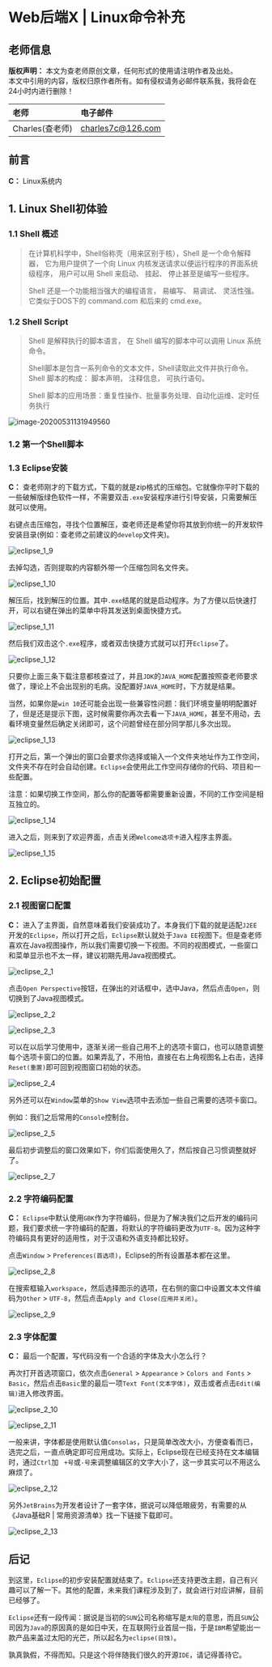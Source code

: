 # Web后端X | Linux命令补充

## 老师信息

**版权声明：** 本文为查老师原创文章，任何形式的使用请注明作者及出处。  
本文中引用的内容，版权归原作者所有。如有侵权请务必邮件联系我，我将会在24小时内进行删除！

| **老师**        | **电子邮件**      |
| :-------------- | :---------------- |
| Charles(查老师) | charles7c@126.com |

## 前言

**C：** Linux系统内



## 1. Linux Shell初体验

### 1.1 Shell 概述

> 在计算机科学中，Shell俗称壳（用来区别于核），Shell 是一个命令解释器， 它为用户提供了一个向 Linux 内核发送请求以便运行程序的界面系统级程序， 用户可以用 Shell 来启动、 挂起、 停止甚至是编写一些程序。
>
> Shell 还是一个功能相当强大的编程语言， 易编写、 易调试、 灵活性强。它类似于DOS下的 command.com 和后来的 cmd.exe。

### 1.2 Shell Script

> Shell 是解释执行的脚本语言， 在 Shell 编写的脚本中可以调用 Linux 系统命令。
>
> Shell脚本是包含一系列命令的文本文件，Shell读取此文件并执行命令。Shell 脚本的构成： 脚本声明， 注释信息， 可执行语句。
>
> Shell 脚本的应用场景：重复性操作、批量事务处理、自动化运维、定时任务执行

![image-20200531131949560](H:\CHARLES7C_TEACH\查老师的讲义\Charles7cHandouts\docs\java\6_backend\Web后端X_Shell编程.assets\image-20200531131949560.png)

### 1.2 第一个Shell脚本





### 1.3 Eclipse安装

**C：** 查老师刚才的下载方式，下载的就是zip格式的压缩包。它就像你平时下载的一些破解版绿色软件一样，不需要双击`.exe`安装程序进行引导安装，只需要解压就可以使用。

右键点击压缩包，寻找个位置解压，查老师还是希望你将其放到你统一的开发软件安装目录(例如：查老师之前建议的`develop`文件夹)。

![eclipse_1_9](http://img.muyoung.tech/eclipse_1_9.png)

去掉勾选，否则提取的内容额外带一个压缩包同名文件夹。

![eclipse_1_10](http://img.muyoung.tech/eclipse_1_10.png)

解压后，找到解压的位置。其中`.exe`结尾的就是启动程序。为了方便以后快速打开，可以右键在弹出的菜单中将其发送到桌面快捷方式。

![eclipse_1_11](http://img.muyoung.tech/eclipse_1_11.png)

然后我们双击这个`.exe`程序，或者双击快捷方式就可以打开`Eclipse`了。

![eclipse_1_12](http://img.muyoung.tech/eclipse_1_12.png)

只要你上面三条下载注意都核查过了，并且`JDK`的`JAVA_HOME`配置按照查老师要求做了，理论上不会出现别的毛病。没配置好`JAVA_HOME`时，下方就是结果。

当然，如果你是`win 10`还可能会出现一些兼容性问题：我们环境变量明明配置好了，但是还是提示下图，这时候需要你再次去看一下`JAVA_HOME`，甚至不用动，去看环境变量然后确定关闭即可，这个问题曾经在部分同学那儿多次出现。

![eclipse_1_13](http://img.muyoung.tech/eclipse_1_13.png)

打开之后，第一个弹出的窗口会要求你选择或输入一个文件夹地址作为工作空间，文件夹不存在时会自动创建。`Eclipse`会使用此工作空间存储你的代码、项目和一些配置。

注意：如果切换工作空间，那么你的配置等都需要重新设置，不同的工作空间是相互独立的。

![eclipse_1_14](http://img.muyoung.tech/eclipse_1_14.png)

进入之后，则来到了欢迎界面，点击关闭`Welcome选项卡`进入程序主界面。

![eclipse_1_15](http://img.muyoung.tech/eclipse_1_15.png)



## 2. Eclipse初始配置

### 2.1 视图窗口配置

**C：** 进入了主界面，自然意味着我们安装成功了。本身我们下载的就是适配`J2EE`开发的`Eclipse`，所以打开之后，`Eclipse`默认就处于`Java EE`视图下。但是查老师喜欢在Java视图操作，所以我们需要切换一下视图。不同的视图模式，一些窗口和菜单显示也不太一样，建议初期先用Java视图模式。

![eclipse_2_1](http://img.muyoung.tech/eclipse_2_1.png)

点击`Open Perspective`按钮，在弹出的对话框中，选中Java，然后点击`Open`，则切换到了Java视图模式。

![eclipse_2_2](http://img.muyoung.tech/eclipse_2_2.png)

![eclipse_2_3](http://img.muyoung.tech/eclipse_2_3.png)

可以在以后学习使用中，逐渐关闭一些自己用不上的选项卡窗口，也可以随意调整每个选项卡窗口的位置。如果弄乱了，不用怕，直接在右上角视图名上右击，选择`Reset(重置)`即可回到视图窗口初始的状态。

![eclipse_2_4](http://img.muyoung.tech/eclipse_2_4.png)

另外还可以在`Window`菜单的`Show View`选项中去添加一些自己需要的选项卡窗口。

例如：我们之后常用的`Console`控制台。

![eclipse_2_5](http://img.muyoung.tech/eclipse_2_5.png)

最后初步调整后的窗口效果如下，你们后面使用久了，然后按自己习惯调整就好了。

![eclipse_2_7](http://img.muyoung.tech/eclipse_2_7.png)

### 2.2 字符编码配置

**C：** `Eclipse`中默认使用`GBK`作为字符编码，但是为了解决我们之后开发的编码问题，我们要求统一字符编码的配置，将默认的字符编码更改为`UTF-8`。因为这种字符编码具有更好的适用性，对于汉语和外语支持都比较好。

点击`Window` > `Preferences(首选项)`，Eclipse的所有设置基本都在这里。

![eclipse_2_8](http://img.muyoung.tech/eclipse_2_8.png)



在搜索框输入`workspace`，然后选择图示的选项，在右侧的窗口中设置文本文件编码为`Other` > `UTF-8`，然后点击`Apply and Close(应用并关闭)`。

![eclipse_2_9](http://img.muyoung.tech/eclipse_2_9.png)

### 2.3 字体配置

**C：** 最后一个配置，写代码没有一个合适的字体及大小怎么行？

再次打开首选项窗口，依次点击`General` > `Appearance` > `Colors and Fonts` > `Basic`，然后点击`Basic`里的最后一项`Text Font(文本字体)`，双击或者点击`Edit(编辑)`进入修改界面。

![eclipse_2_10](http://img.muyoung.tech/eclipse_2_10.png)

![eclipse_2_11](http://img.muyoung.tech/eclipse_2_11.png)

一般来讲，字体都是使用默认值`Consolas`，只是简单改改大小，方便查看而已，选完之后，一直点确定即可应用成功。实际上，Eclipse现在已经支持在文本编辑时，通过`Ctrl`加 ` +号`或`-号`来调整编辑区的文字大小了，这一步其实可以不用这么麻烦了。

![eclipse_2_12](http://img.muyoung.tech/eclipse_2_12.png)

另外`JetBrains`为开发者设计了一套字体，据说可以降低眼疲劳，有需要的从《Java基础R | 常用资源清单》找一下链接下载即可。

![eclipse_2_13](http://img.muyoung.tech/eclipse_2_13.png)

## 后记

到这里，`Eclipse`的初步安装配置就结束了。`Eclipse`还支持更改主题，自己有兴趣可以了解一下。其他的配置，未来我们课程涉及到了，就会进行对应讲解，目前已经够了。

`Eclipse`还有一段传闻：据说是当初的`SUN`公司名称缩写是`太阳`的意思，而且`SUN`公司因为`Java`的原因真的是如日中天，在互联网行业首屈一指，于是`IBM`希望能出一款产品来盖过太阳的光芒，所以起名为`eclipse(日蚀)`。

孰真孰假，不得而知。只是这个将伴随我们很久的开源`IDE`，请记得善待它。
